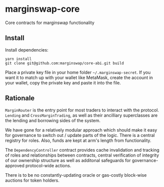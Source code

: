 # marginswap-core
Core contracts for marginswap functionality

## Install

Install dependencies:
```(shell)
yarn install
git clone git@github.com:marginswap/core-abi.git build
```

Place a private key file in your home folder `~/.marginswap-secret`. If you want it to match up with your wallet like MetaMask, create the account in your wallet, copy the private key and paste it into the file.

## Rationale

`MarginRouter` is the entry point for most traders to interact with the protocol. `Lending` and `CrossMarginTrading`, as well as their ancilliary superclasses are the lending and borrowing sides of the system.

We have gone for a relatively modular approach which should make it easy for governance to switch out / update parts of the logic. There is a central registry for roles. Also, funds are kept at arm's length from functionality.

The `DependencyController` contract provides cache invalidation and tracking of roles and relationships between contracts, central verification of integrity of our ownership structure as well as additonal safeguards for governance-approved protocol-wide actions.

There is to be no constantly-updating oracle or gas-costly block-wise auctions for token holders.
